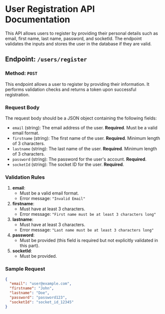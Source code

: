 # User Registration API Documentation

This API allows users to register by providing their personal details such as email, first name, last name, password, and socketId. The endpoint validates the inputs and stores the user in the database if they are valid.

## Endpoint: `/users/register`

### Method: `POST`

This endpoint allows a user to register by providing their information. It performs validation checks and returns a token upon successful registration.

### Request Body

The request body should be a JSON object containing the following fields:

- `email` (string): The email address of the user. **Required**. Must be a valid email format.
- `firstname` (string): The first name of the user. **Required**. Minimum length of 3 characters.
- `lastname` (string): The last name of the user. **Required**. Minimum length of 3 characters.
- `password` (string): The password for the user's account. **Required**.
- `socketId` (string): The socket ID for the user. **Required**.

### Validation Rules

1. **email**: 
   - Must be a valid email format.
   - Error message: `"Invalid Email"`
2. **firstname**:
   - Must have at least 3 characters.
   - Error message: `"First name must be at least 3 characters long"`
3. **lastname**:
   - Must have at least 3 characters.
   - Error message: `"Last name must be at least 3 characters long"`
4. **password**: 
   - Must be provided (this field is required but not explicitly validated in this part).
5. **socketId**:
   - Must be provided.

### Sample Request

```json
{
  "email": "user@example.com",
  "firstname": "John",
  "lastname": "Doe",
  "password": "password123",
  "socketId": "socket_id_12345"
}
